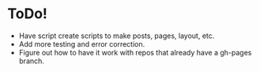 # ToDo!

* Have script create scripts to make posts, pages, layout, etc.
* Add more testing and error correction.
* Figure out how to have it work with repos that already have a gh-pages branch.